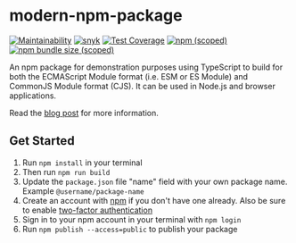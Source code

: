 # modern-npm-package
[![Maintainability](https://api.codeclimate.com/v1/badges/f6100b2eaa51d397e1b0/maintainability)](https://codeclimate.com/github/sanishchirayath1/modern-package-npm/maintainability)
[![snyk](https://snyk.io/test/npm/@sanishchirayath/modern-package-npm/badge.svg)](https://snyk.io/test/npm/@sanishchirayath/modern-package-npm)
[![Test Coverage](https://api.codeclimate.com/v1/badges/8317dd28fc8bb91894ef/test_coverage)](https://codeclimate.com/github/sanishchirayath1/modern-package-npm/test_coverage)
[![npm (scoped)](https://img.shields.io/npm/v/%40sanishchirayath/modern-package-npm)](https://github.com/sanishchirayath1/modern-package-npm)
[![npm bundle size (scoped)](https://img.shields.io/bundlephobia/min/%40sanishchirayath/modern-package-npm)](https://github.com/sanishchirayath1/modern-package-npm)

An npm package for demonstration purposes using TypeScript to build for both the ECMAScript Module format (i.e. ESM or ES Module) and CommonJS Module format (CJS). It can be used in Node.js and browser applications.

Read the [blog post](https://snyk.io/blog/best-practices-create-modern-npm-package/) for more information.

## Get Started

1. Run `npm install` in your terminal
1. Then run `npm run build`
1. Update the `package.json` file "name" field with your own package name. Example `@username/package-name`
1. Create an account with [npm](https://www.npmjs.com/signup) if you don't have one already. Also be sure to enable [two-factor authentication](https://docs.npmjs.com/configuring-two-factor-authentication)
1. Sign in to your npm account in your terminal with `npm login`
1. Run `npm publish --access=public` to publish your package
